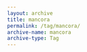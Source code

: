 ```yaml
---
layout: archive
title: mancora
permalink: /tag/mancora/
archive-name: mancora
archive-type: Tag
---
```

